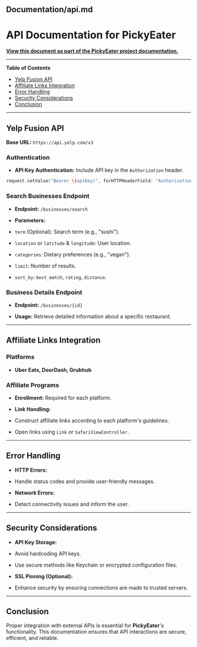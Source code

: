 ## Documentation/api.md

# API Documentation for PickyEater

[**View this document as part of the PickyEater project documentation.**](#)

---

**Table of Contents**

- [Yelp Fusion API](#yelp-fusion-api)
- [Affiliate Links Integration](#affiliate-links-integration)
- [Error Handling](#error-handling)
- [Security Considerations](#security-considerations)
- [Conclusion](#conclusion)

---

## Yelp Fusion API

**Base URL:** `https://api.yelp.com/v3`

### Authentication

- **API Key Authentication:** Include API key in the `Authorization` header.

```swift
request.setValue("Bearer \(apiKey)", forHTTPHeaderField: "Authorization")
```

### Search Businesses Endpoint

- **Endpoint:** `/businesses/search`

- **Parameters:**

- `term` (Optional): Search term (e.g., "sushi").
- `location` or `latitude` & `longitude`: User location.
- `categories`: Dietary preferences (e.g., "vegan").
- `limit`: Number of results.
- `sort_by`: `best_match`, `rating`, `distance`.

### Business Details Endpoint

- **Endpoint:** `/businesses/{id}`

- **Usage:** Retrieve detailed information about a specific restaurant.

---

## Affiliate Links Integration

### Platforms

- **Uber Eats, DoorDash, Grubhub**

### Affiliate Programs

- **Enrollment:** Required for each platform.

- **Link Handling:**

- Construct affiliate links according to each platform's guidelines.
- Open links using `Link` or `SafariViewController`.

---

## Error Handling

- **HTTP Errors:**

- Handle status codes and provide user-friendly messages.

- **Network Errors:**

- Detect connectivity issues and inform the user.

---

## Security Considerations

- **API Key Storage:**

- Avoid hardcoding API keys.
- Use secure methods like Keychain or encrypted configuration files.

- **SSL Pinning (Optional):**

- Enhance security by ensuring connections are made to trusted servers.

---

## Conclusion

Proper integration with external APIs is essential for **PickyEater**'s functionality. This documentation ensures that API interactions are secure, efficient, and reliable.


